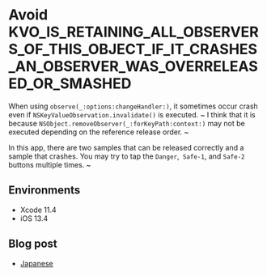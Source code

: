 Avoid KVO_IS_RETAINING_ALL_OBSERVERS_OF_THIS_OBJECT_IF_IT_CRASHES_AN_OBSERVER_WAS_OVERRELEASED_OR_SMASHED
=====

When using `observe(_:options:changeHandler:)`, it sometimes occur crash even if `NSKeyValueObservation.invalidate()` is executed. ~
I think that it is because `NSObject.removeObserver(_:forKeyPath:context:)` may not be executed depending on the reference release order. ~

In this app, there are two samples that can be released correctly and a sample that crashes.
You may try to tap the `Danger`,` Safe-1`, and `Safe-2` buttons multiple times. ~

## Environments

- Xcode 11.4
- iOS 13.4

## Blog post

- [Japanese](https://soranoba.net/programming/kvo-observed-or-smashed)
